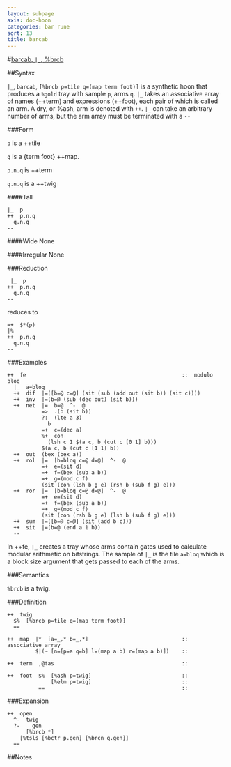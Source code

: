 ```yaml
---
layout: subpage
axis: doc-hoon
categories: bar rune
sort: 13
title: barcab
---
```


#[barcab, `|_`, %brcb](#brcb)

##Syntax

`|_`, `barcab`, `[%brcb p=tile q=(map term foot)]` is a synthetic hoon that
produces a `%gold` tray with sample `p`, arms `q`. `|_` takes an associative
array of names (++term) and expressions (++foot), each pair of which is called
an arm. A dry, or %ash, arm is denoted with `++`. `|_` can take an arbitrary
number of arms, but the arm array must be terminated with a `--`

###Form

`p` is a ++tile

`q` is a {term foot} ++map.

`p.n.q` is ++term

`q.n.q` is a ++twig

####Tall

    |_  p
    ++  p.n.q
      q.n.q
    --

####Wide
None

####Irregular
None

###Reduction

     |_  p
    ++  p.n.q
      q.n.q
    --

reduces to

    =+  $*(p)
    |% 
    ++  p.n.q
      q.n.q
    --

###Examples

    ++  fe                                                  ::  modulo bloq
      |_  a=bloq
      ++  dif  |=([b=@ c=@] (sit (sub (add out (sit b)) (sit c))))
      ++  inv  |=(b=@ (sub (dec out) (sit b)))
      ++  net  |=  b=@  ^-  @
               =>  .(b (sit b))
               ?:  (lte a 3)
                 b
               =+  c=(dec a)
               %+  con
                 (lsh c 1 $(a c, b (cut c [0 1] b)))
               $(a c, b (cut c [1 1] b))
      ++  out  (bex (bex a))
      ++  rol  |=  [b=bloq c=@ d=@]  ^-  @
               =+  e=(sit d)
               =+  f=(bex (sub a b))
               =+  g=(mod c f)
               (sit (con (lsh b g e) (rsh b (sub f g) e)))
      ++  ror  |=  [b=bloq c=@ d=@]  ^-  @
               =+  e=(sit d)
               =+  f=(bex (sub a b))
               =+  g=(mod c f)
               (sit (con (rsh b g e) (lsh b (sub f g) e)))
      ++  sum  |=([b=@ c=@] (sit (add b c)))
      ++  sit  |=(b=@ (end a 1 b))
      --

In ++fe, `|_` creates a tray whose arms contain gates used to calculate modular
arithmetic on bitstrings. The sample of `|_` is the tile `a=bloq` which is a
block size argument that gets passed to each of the arms.

###Semantics

`%brcb` is a twig.

###Definition

    ++  twig  
      $%  [%brcb p=tile q=(map term foot)]
      ==

    ++  map  |*  [a=_,* b=_,*]                              ::  associative array
             $|(~ [n=[p=a q=b] l=(map a b) r=(map a b)])    ::
 
    ++  term  ,@tas                                         ::

    ++  foot  $%  [%ash p=twig]                             ::
                  [%elm p=twig]                             ::
              ==                                            ::

###Expansion
    
    ++  open
      ^-  twig
      ?-    gen
          [%brcb *]
        [%tsls [%bctr p.gen] [%brcn q.gen]]
      ==

##Notes
